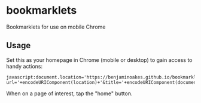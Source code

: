 # bookmarklets
Bookmarklets for use on mobile Chrome

## Usage

Set this as your homepage in Chrome (mobile or desktop) to gain access to handy actions:

```
javascript:document.location='https://benjaminoakes.github.io/bookmarklets?url='+encodeURIComponent(location)+'&title='+encodeURIComponent(document.title)
```

When on a page of interest, tap the "home" button.
